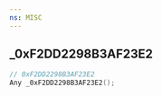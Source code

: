 ```yaml
---
ns: MISC
---
```

## _0xF2DD2298B3AF23E2

```c
// 0xF2DD2298B3AF23E2
Any _0xF2DD2298B3AF23E2();
```

